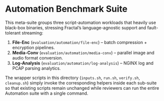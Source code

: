 # Automation Benchmark Suite

This meta-suite groups three script-automation workloads that heavily use black-box binaries, stressing Fractal’s language-agnostic support and fault-tolerant streaming:

1. **File-Enc**   (`evaluation/automation/file-enc`) – batch compression + encryption pipelines.
2. **Media-Conv** (`evaluation/automation/media-conv`) – parallel image and audio format conversion.
3. **Log-Analysis** (`evaluation/automation/log-analysis`) – NGINX log and PCAP parsing analytics.

The wrapper scripts in this directory (`inputs.sh`, `run.sh`, `verify.sh`, `cleanup.sh`) simply invoke the corresponding helpers inside each sub-suite so that existing scripts remain unchanged while reviewers can run the entire Automation suite with a single command. 